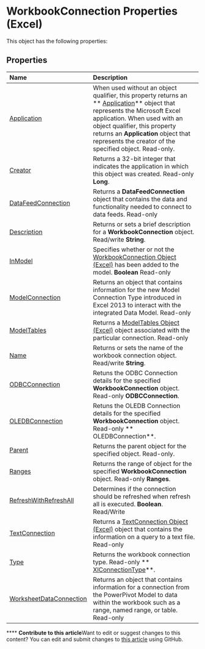 
# WorkbookConnection Properties (Excel)
This object has the following properties:

## Properties



|**Name**|**Description**|
|:-----|:-----|
| [Application](ed95b12d-1ef5-c0d4-b409-79ffd06a8a0f.md)|When used without an object qualifier, this property returns an  ** [Application](19b73597-5cf9-4f56-8227-b5211f657f6f.md)** object that represents the Microsoft Excel application. When used with an object qualifier, this property returns an **Application** object that represents the creator of the specified object. Read-only.|
| [Creator](b8862979-d128-cd86-31ef-19515741792c.md)|Returns a 32-bit integer that indicates the application in which this object was created. Read-only  **Long**.|
| [DataFeedConnection](0286c210-c035-8ff7-7b6b-cead08505f81.md)|Returns a  **DataFeedConnection** object that contains the data and functionality needed to connect to data feeds. Read-only|
| [Description](a0ba84a8-6bea-71aa-92be-2d875ec23a42.md)|Returns or sets a brief description for a  **WorkbookConnection** object. Read/write **String**.|
| [InModel](535b4a1b-1eff-c9d0-2b1b-dfaf23f5fde9.md)|Specifies whether or not the  [WorkbookConnection Object (Excel)](5974dd57-7671-cd55-3f8f-6a76fa938317.md) has been added to the model. **Boolean** Read-only|
| [ModelConnection](c57e464a-40aa-2fc6-4368-79ad1661a3f9.md)|Returns an object that contains information for the new Model Connection Type introduced in Excel 2013 to interact with the integrated Data Model. Read-only|
| [ModelTables](16b0d630-83ff-0a6b-dc72-11964cba7c9d.md)|Returns a  [ModelTables Object (Excel)](1d1cda4a-2472-4f1e-2725-cc39b2cf086c.md) object associated with the particular connection. Read-only|
| [Name](a4fcdda4-3ee3-bbb4-3747-3d4419667441.md)|Returns or sets the name of the workbook connection object. Read/write  **String**.|
| [ODBCConnection](b5d388da-dcd0-9d9f-3dab-c311e42e46ba.md)|Retuns the ODBC Connection details for the specified  **WorkbookConnection** object. Read-only **ODBCConnection**.|
| [OLEDBConnection](bc010d24-cb32-11b9-0851-556d68c11ec9.md)|Retuns the OLEDB Connection details for the specified  **WorkbookConnection** object. Read-only ** OLEDBConnection**.|
| [Parent](52437017-a6cd-405f-246a-6c7e87724459.md)|Returns the parent object for the specified object. Read-only.|
| [Ranges](639d15c2-44ae-6f6c-c876-1514e3ab7bb0.md)|Returns the range of object for the specified  **WorkbookConnection** object. Read-only **Ranges**.|
| [RefreshWithRefreshAll](d49fef1b-6b34-270d-65c2-28a3b2b02211.md)|Determines if the connection should be refreshed when refresh all is executed.  **Boolean**. Read/Write|
| [TextConnection](aaad8c33-4c0e-7565-fe7e-7500bced0004.md)|Returns a  [TextConnection Object (Excel)](21d04d46-3940-642b-a0fb-8e7c3fafc749.md) object that contains the information on a query to a text file. Read-only|
| [Type](2ebc05b5-d1d6-9afa-004a-e6fdad41eac3.md)|Returns the workbook connection type. Read-only  ** [XlConnectionType](d1849087-2cd0-7b96-9d58-840033af0839.md)**.|
| [WorksheetDataConnection](22fc991e-8b93-5a32-1063-3ed4b690bfea.md)|Returns an object that contains information for a connection from the PowerPivot Model to data within the workbook such as a range, named range, or table. Read-only|

****   **Contribute to this article**Want to edit or suggest changes to this content? You can edit and submit changes to  [this article](https://github.com/jhershey00/VBA_Excel_Test/OpenXMLCon/articles/cb4fb01e-b041-4f77-9c8b-4e6fe30e72ab.md) using GitHub.

